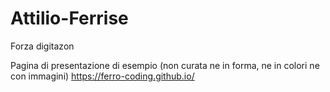 # Attilio-Ferrise
Forza digitazon


Pagina di presentazione di esempio (non curata ne in forma, ne in colori ne con immagini)
https://ferro-coding.github.io/
